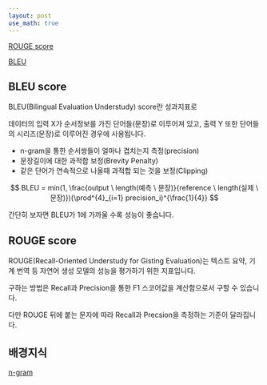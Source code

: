 ```yaml
---
layout: post
use_math: true
---
```



[ROUGE score](https://huffon.github.io/2019/12/07/rouge/)

[BLEU](https://donghwa-kim.github.io/BLEU.html)

## BLEU score

BLEU(Bilingual Evaluation Understudy) score란 성과지표로 

데이터의 입력 X가 순서정보를 가진 단어들(문장)로 이루어져 있고, 출력 Y 또한 단어들의 시리즈(문장)로 이루어진 경우에 사용됩니다.

- n-gram을 통한 순서쌍들이 얼마나 겹치는지 측정(precision)
- 문장길이에 대한 과적합 보정(Brevity Penalty)
- 같은 단어가 연속적으로 나올때 과적합 되는 것을 보정(Clipping)

$$
BLEU = min(1, \frac{output \ length(예측 \ 문장)}{reference \ length(실제 \ 문장)})(\prod^{4}_{i=1} precision_i)^{\frac{1}{4}}
$$

간단히 보자면 BLEU가 1에 가까울 수록 성능이 좋습니다.

## ROUGE score

ROUGE(Recall-Oriented Understudy for Gisting Evaluation)는 텍스트 요약, 기계 번역 등 자연어 생성 모델의 성능을 평가하기 위한 지표입니다.

구하는 방법은 Recall과 Precision을 통한 F1 스코어값을 계산함으로서 구할 수 있습니다.

다만 ROUGE 뒤에 붙는 문자에 따라 Recall과 Precsion을 측정하는 기준이 달라집니다.

## 배경지식

[n-gram](https://velog.io/@ny_/n-gram)
